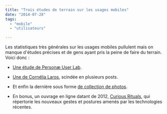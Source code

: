 ```yaml
---
title: "Trois études de terrain sur les usages mobiles"
date: "2014-07-28"
tags:
  - "mobile"
  - "utilisateurs"

---
```


Les statistiques très générales sur les usages mobiles pullulent mais on manque d'études précises et de gens ayant pris la peine de faire du terrain. Voici donc :

- [Une étude de Personæ User Lab](http://fr.slideshare.net/PersonaeUserLab/smartphone-street-observer).

- [Une de Cornélia Laros](http://realites-paralleles.com/tag/ux-research/), scindée en plusieurs posts.

- Et enfin la dernière sous forme [de collection de photos](http://peopleofmobile.tumblr.com).

- En bonus, un ouvrage en ligne datant de 2012, [Curious Rituals](http://curiousrituals.wordpress.com/2012/09/03/curious-rituals-book/), qui répertorie les nouveaux gestes et postures amenés par les technologies récentes.
